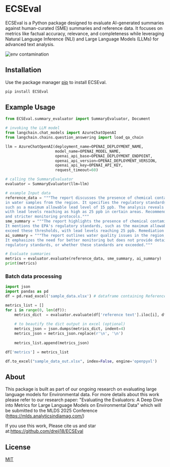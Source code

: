 # ECSEval
ECSEval is a Python package designed to evaluate AI-generated summaries against human-curated (SME) summaries and reference data. It focuses on metrics like factual accuracy, relevance, and completeness while leveraging Natural Language Inference (NLI) and Large Language Models (LLMs) for advanced text analysis.

![env contamination](https://github.com/user-attachments/assets/27ab7e23-d081-4a3f-98d6-010025db403b)

## Installation

Use the package manager [pip](https://pip.pypa.io/en/stable/) to install ECSEval.

```bash
pip install ECSEval
```

## Example Usage

```python
from ECSEval.summary_evaluator import SummaryEvaluator, Document

# invoking the LLM model
from langchain.chat_models import AzureChatOpenAI
from langchain.chains.question_answering import load_qa_chain

llm = AzureChatOpenAI(deployment_name=OPENAI_DEPLOYMENT_NAME,
                      model_name=OPENAI_MODEL_NAME,
                      openai_api_base=OPENAI_DEPLOYMENT_ENDPOINT,
                      openai_api_version=OPENAI_DEPLOYMENT_VERSION,
                      openai_api_key=OPENAI_API_KEY,
                      request_timeout=60)

# calling the SummaryEvaluator
evaluator = SummaryEvaluator(llm=llm)

# example Input data
reference_data = """The report discusses the presence of chemical contaminants, including lead and arsenic, 
in water samples from the region. It specifies the regulatory standards set by the Environmental Protection Agency (EPA), 
such as a maximum allowable lead level of 15 ppb. The analysis reveals that some samples exceed these regulatory thresholds, 
with lead levels reaching as high as 25 ppb in certain areas. Recommendations include immediate remediation efforts 
and stricter monitoring protocols."""
sme_summary = """The report highlights the presence of chemical contaminants like lead and arsenic in water samples. 
It mentions the EPA's regulatory standards, such as the maximum allowable lead level of 15 ppb, and states that some samples 
exceed these thresholds, with lead levels reaching 25 ppb. Remediation and monitoring efforts are recommended."""
ai_summary = """The report outlines water quality issues in the region, noting the presence of various chemicals. 
It emphasizes the need for better monitoring but does not provide details on contaminants, 
regulatory standards, or whether these standards are exceeded."""

# Evaluate summaries
metrics = evaluator.evaluate(reference_data, sme_summary, ai_summary)
print(metrics)

```
### Batch data processing
```python
import json
import pandas as pd
df = pd.read_excel('sample_data.xlsx') # dataframe containing Reference data, SME created summary and AI generated summary

metrics_list = []
for i in range(0, len(df)):
    metrics_dict  = evaluator.evaluate(df['reference text'].iloc[i], df['sme summary'].iloc[i], df['ai summary'].iloc[i])
    
    # to beautify the dict output in excel (optional)
    metrics_json = json.dumps(metrics_dict, indent=4)
    metrics_json = metrics_json.replace(r'\n', '\n')  
    
    metrics_list.append(metrics_json)

df['metrics'] = metrics_list

df.to_excel("sample_data_out.xlsx", index=False, engine='openpyxl')

```

## About

This package is built as part of our ongoing research on evaluating large language models for Environmental data. For more details about this work please refer to our research paper: "Evaluating the Evaluators: A Deep Dive into Metrics for Large Language Models on Environmental Data" which will be submitted to the MLDS 2025 Conference (https://mlds.analyticsindiamag.com/)

If you use this work, Please cite us and star at:https://github.com/dreji18/ECSEval

## License

[MIT](https://choosealicense.com/licenses/mit/)
